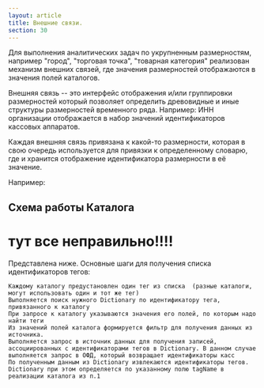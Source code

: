 ```yaml
---
layout: article
title: Внешние связи.
section: 30
---
```


Для выполнения аналитических задач по укрупненным размерностям, например "город", "торговая точка", "товарная категория"
реализован механизм внешних связей, где значения размерностей отображаются в значения полей каталогов.

Внешняя связь -- это интерфейс отображения и/или группировки размерностей который позволяет определить древовидные и 
иные структуры размерностей временного ряда. Например: ИНН организации отображается в набор значений идентификаторов
кассовых аппаратов.

Каждая внешняя связь привязана к какой-то размерности, которая в свою очередь используется для привязки к определенному
словарю, где и хранится отображение идентификатора размерности в её значение.

Например:

## Схема работы Каталога

# тут все неправильно!!!!

Представлена ниже. Основные шаги для получения списка идентификаторов тегов: 

    Каждому каталогу предустановлен один тег из списка  (разные каталоги, могут использовать один и тот же тег)
    Выполняется поиск нужного Dictionary по идентификатору тега, привязанного к каталогу
    При запросе к каталогу указываются значения его полей, по которым надо найти теги
    Из значений полей каталога формируется фильтр для получения данных из источника. 
    Выполняется запрос в источник данных для получения записей, ассоциированных с идентификаторами тегов в Dictionary. В данном случае выполняется запрос в ОФД, который возвращает идентификаторы касс
    По полученным данным из Dictionary извлекаются идентификаторы тегов. Dictionary при этом определяется по указанному полю tagName в реализации каталога из п.1
